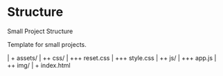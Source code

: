 Structure
=========

Small Project Structure

Template for small projects. 

| + assets/
| ++ css/
| +++ reset.css
| +++ style.css
| ++ js/
| +++ app.js
| ++ img/
| + index.html